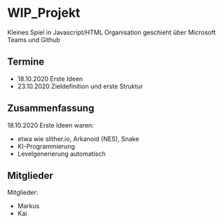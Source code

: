 # WIP_Projekt
Kleines Spiel in Javascript/HTML 
Organisation geschieht über Microsoft Teams und Github

## Termine
- 18.10.2020 Erste Ideen 
- 23.10.2020 Zieldefinition und erste Struktur


## Zusammenfassung
18.10.2020
Erste Ideen waren:
- etwa wie slither.io, Arkanoid (NES), Snake
- KI-Programmierung
- Levelgenerierung automatisch






## Mitglieder
Mitglieder: 
- Markus 
- Kai


